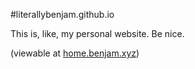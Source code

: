 #literallybenjam.github.io

This is, like, my personal website. Be nice.

(viewable at [home.benjam.xyz](http://home.benjam.xyz/))
